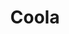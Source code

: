 ---
layout: product
product_id: 7027533086782
id: 7027533086782
title: Coola
body_html: >-
  <p>Taken atop Grouse Mountain during the summer of 2021.</p>

  <p>The sun had just set, and the two resident Grizzly bears on Grouse Mountain were just heading back to their den for the night. <meta charset="utf-8"><span data-mce-fragment="1">In 2001, Coola was found orphaned on a highway near Bella Coola, BC. His mother had been killed by a truck and, of her three cubs, Coola was the only one to survive.</span></p>

  <p><span data-mce-fragment="1"><a title="Wildlife Refuge - Grouse Mountain" href="https://www.grousemountain.com/wildlife-refuge" target="_blank">Learn more about the Wildlife Refuge on Grouse Mountain</a>.</span></p>
vendor: Connell McCarthy
product_type: Posters, Prints, & Visual Artwork
created_at: 2022-07-21T17:06:24-04:00
handle: coola
updated_at: 2022-07-23T13:57:24-04:00
published_at: 2022-07-21T17:16:03-04:00
template_suffix: ""
status: active
published_scope: global
tags: batch-06, bear, lake, Trees, wildlife
admin_graphql_api_id: gid://shopify/Product/7027533086782
variants:
  - id: 39812642144318
    product_id: 7027533086782
    title: 8x10" / Full Colour
    price: "35.00"
    sku: CM-PP-B6-05-XXS-FC
    position: 1
    inventory_policy: continue
    compare_at_price: null
    fulfillment_service: manual
    inventory_management: shopify
    option1: 8x10"
    option2: Full Colour
    option3: null
    created_at: 2022-07-21T17:06:24-04:00
    updated_at: 2022-07-21T17:11:26-04:00
    taxable: true
    barcode: null
    grams: 208
    image_id: 29497271091262
    weight: 0.208
    weight_unit: kg
    inventory_item_id: 41908446068798
    inventory_quantity: 100
    old_inventory_quantity: 100
    requires_shipping: true
    admin_graphql_api_id: gid://shopify/ProductVariant/39812642144318
  - id: 39812642177086
    product_id: 7027533086782
    title: 8x10" / Black & White
    price: "35.00"
    sku: CM-PP-B6-05-XXS-FC
    position: 2
    inventory_policy: continue
    compare_at_price: null
    fulfillment_service: manual
    inventory_management: shopify
    option1: 8x10"
    option2: Black & White
    option3: null
    created_at: 2022-07-21T17:06:24-04:00
    updated_at: 2022-07-21T17:11:26-04:00
    taxable: true
    barcode: null
    grams: 208
    image_id: 29497271418942
    weight: 0.208
    weight_unit: kg
    inventory_item_id: 41908446101566
    inventory_quantity: 100
    old_inventory_quantity: 100
    requires_shipping: true
    admin_graphql_api_id: gid://shopify/ProductVariant/39812642177086
  - id: 39812642209854
    product_id: 7027533086782
    title: 8.5x11" / Full Colour
    price: "35.00"
    sku: CM-PP-B6-05-XS-FC
    position: 3
    inventory_policy: continue
    compare_at_price: null
    fulfillment_service: manual
    inventory_management: shopify
    option1: 8.5x11"
    option2: Full Colour
    option3: null
    created_at: 2022-07-21T17:06:24-04:00
    updated_at: 2022-07-21T17:11:26-04:00
    taxable: true
    barcode: null
    grams: 208
    image_id: 29497271091262
    weight: 0.208
    weight_unit: kg
    inventory_item_id: 41908446134334
    inventory_quantity: 100
    old_inventory_quantity: 100
    requires_shipping: true
    admin_graphql_api_id: gid://shopify/ProductVariant/39812642209854
  - id: 39812642242622
    product_id: 7027533086782
    title: 8.5x11" / Black & White
    price: "35.00"
    sku: CM-PP-B6-05-XS-BW
    position: 4
    inventory_policy: continue
    compare_at_price: null
    fulfillment_service: manual
    inventory_management: shopify
    option1: 8.5x11"
    option2: Black & White
    option3: null
    created_at: 2022-07-21T17:06:24-04:00
    updated_at: 2022-07-21T17:11:26-04:00
    taxable: true
    barcode: null
    grams: 208
    image_id: 29497271418942
    weight: 0.208
    weight_unit: kg
    inventory_item_id: 41908446167102
    inventory_quantity: 100
    old_inventory_quantity: 100
    requires_shipping: true
    admin_graphql_api_id: gid://shopify/ProductVariant/39812642242622
  - id: 39812642275390
    product_id: 7027533086782
    title: 13x19" / Full Colour
    price: "40.00"
    sku: CM-PP-B6-05-S-FC
    position: 5
    inventory_policy: continue
    compare_at_price: null
    fulfillment_service: manual
    inventory_management: shopify
    option1: 13x19"
    option2: Full Colour
    option3: null
    created_at: 2022-07-21T17:06:24-04:00
    updated_at: 2022-07-21T17:11:26-04:00
    taxable: true
    barcode: null
    grams: 208
    image_id: 29497271091262
    weight: 0.208
    weight_unit: kg
    inventory_item_id: 41908446199870
    inventory_quantity: 100
    old_inventory_quantity: 100
    requires_shipping: true
    admin_graphql_api_id: gid://shopify/ProductVariant/39812642275390
  - id: 39812642308158
    product_id: 7027533086782
    title: 13x19" / Black & White
    price: "40.00"
    sku: CM-PP-B6-05-S-BW
    position: 6
    inventory_policy: continue
    compare_at_price: null
    fulfillment_service: manual
    inventory_management: shopify
    option1: 13x19"
    option2: Black & White
    option3: null
    created_at: 2022-07-21T17:06:24-04:00
    updated_at: 2022-07-21T17:11:26-04:00
    taxable: true
    barcode: null
    grams: 208
    image_id: 29497271418942
    weight: 0.208
    weight_unit: kg
    inventory_item_id: 41908446232638
    inventory_quantity: 100
    old_inventory_quantity: 100
    requires_shipping: true
    admin_graphql_api_id: gid://shopify/ProductVariant/39812642308158
  - id: 39812642340926
    product_id: 7027533086782
    title: 16x20" / Full Colour
    price: "50.00"
    sku: CM-PP-B6-05-M-FC
    position: 7
    inventory_policy: continue
    compare_at_price: null
    fulfillment_service: manual
    inventory_management: shopify
    option1: 16x20"
    option2: Full Colour
    option3: null
    created_at: 2022-07-21T17:06:24-04:00
    updated_at: 2022-07-21T17:11:26-04:00
    taxable: true
    barcode: null
    grams: 208
    image_id: 29497271091262
    weight: 0.208
    weight_unit: kg
    inventory_item_id: 41908446265406
    inventory_quantity: 100
    old_inventory_quantity: 100
    requires_shipping: true
    admin_graphql_api_id: gid://shopify/ProductVariant/39812642340926
  - id: 39812642373694
    product_id: 7027533086782
    title: 16x20" / Black & White
    price: "50.00"
    sku: CM-PP-B6-05-M-BW
    position: 8
    inventory_policy: continue
    compare_at_price: null
    fulfillment_service: manual
    inventory_management: shopify
    option1: 16x20"
    option2: Black & White
    option3: null
    created_at: 2022-07-21T17:06:24-04:00
    updated_at: 2022-07-21T17:11:26-04:00
    taxable: true
    barcode: null
    grams: 208
    image_id: 29497271418942
    weight: 0.208
    weight_unit: kg
    inventory_item_id: 41908446298174
    inventory_quantity: 100
    old_inventory_quantity: 100
    requires_shipping: true
    admin_graphql_api_id: gid://shopify/ProductVariant/39812642373694
  - id: 39812642406462
    product_id: 7027533086782
    title: 20x24" / Full Colour
    price: "60.00"
    sku: CM-PP-B6-05-L-FC
    position: 9
    inventory_policy: continue
    compare_at_price: null
    fulfillment_service: manual
    inventory_management: shopify
    option1: 20x24"
    option2: Full Colour
    option3: null
    created_at: 2022-07-21T17:06:24-04:00
    updated_at: 2022-07-21T17:11:26-04:00
    taxable: true
    barcode: null
    grams: 208
    image_id: 29497271091262
    weight: 0.208
    weight_unit: kg
    inventory_item_id: 41908446330942
    inventory_quantity: 100
    old_inventory_quantity: 100
    requires_shipping: true
    admin_graphql_api_id: gid://shopify/ProductVariant/39812642406462
  - id: 39812642439230
    product_id: 7027533086782
    title: 20x24" / Black & White
    price: "60.00"
    sku: CM-PP-B6-05-L-BW
    position: 10
    inventory_policy: continue
    compare_at_price: null
    fulfillment_service: manual
    inventory_management: shopify
    option1: 20x24"
    option2: Black & White
    option3: null
    created_at: 2022-07-21T17:06:24-04:00
    updated_at: 2022-07-21T17:11:26-04:00
    taxable: true
    barcode: null
    grams: 208
    image_id: 29497271418942
    weight: 0.208
    weight_unit: kg
    inventory_item_id: 41908446363710
    inventory_quantity: 100
    old_inventory_quantity: 100
    requires_shipping: true
    admin_graphql_api_id: gid://shopify/ProductVariant/39812642439230
  - id: 39812642471998
    product_id: 7027533086782
    title: 20x30" / Full Colour
    price: "70.00"
    sku: CM-PP-B6-05-XL-FC
    position: 11
    inventory_policy: continue
    compare_at_price: null
    fulfillment_service: manual
    inventory_management: shopify
    option1: 20x30"
    option2: Full Colour
    option3: null
    created_at: 2022-07-21T17:06:24-04:00
    updated_at: 2022-07-21T17:11:26-04:00
    taxable: true
    barcode: null
    grams: 208
    image_id: 29497271091262
    weight: 0.208
    weight_unit: kg
    inventory_item_id: 41908446396478
    inventory_quantity: 100
    old_inventory_quantity: 100
    requires_shipping: true
    admin_graphql_api_id: gid://shopify/ProductVariant/39812642471998
  - id: 39812642504766
    product_id: 7027533086782
    title: 20x30" / Black & White
    price: "70.00"
    sku: CM-PP-B6-05-XL-BW
    position: 12
    inventory_policy: continue
    compare_at_price: null
    fulfillment_service: manual
    inventory_management: shopify
    option1: 20x30"
    option2: Black & White
    option3: null
    created_at: 2022-07-21T17:06:24-04:00
    updated_at: 2022-07-21T17:11:26-04:00
    taxable: true
    barcode: null
    grams: 208
    image_id: 29497271418942
    weight: 0.208
    weight_unit: kg
    inventory_item_id: 41908446429246
    inventory_quantity: 100
    old_inventory_quantity: 100
    requires_shipping: true
    admin_graphql_api_id: gid://shopify/ProductVariant/39812642504766
  - id: 39812642537534
    product_id: 7027533086782
    title: 24x36" / Full Colour
    price: "90.00"
    sku: CM-PP-B6-05-XXL-FC
    position: 13
    inventory_policy: continue
    compare_at_price: null
    fulfillment_service: manual
    inventory_management: shopify
    option1: 24x36"
    option2: Full Colour
    option3: null
    created_at: 2022-07-21T17:06:24-04:00
    updated_at: 2022-07-21T17:11:26-04:00
    taxable: true
    barcode: null
    grams: 208
    image_id: 29497271091262
    weight: 0.208
    weight_unit: kg
    inventory_item_id: 41908446462014
    inventory_quantity: 100
    old_inventory_quantity: 100
    requires_shipping: true
    admin_graphql_api_id: gid://shopify/ProductVariant/39812642537534
  - id: 39812642570302
    product_id: 7027533086782
    title: 24x36" / Black & White
    price: "90.00"
    sku: CM-PP-B6-05-XXL-BW
    position: 14
    inventory_policy: continue
    compare_at_price: null
    fulfillment_service: manual
    inventory_management: shopify
    option1: 24x36"
    option2: Black & White
    option3: null
    created_at: 2022-07-21T17:06:24-04:00
    updated_at: 2022-07-21T17:11:26-04:00
    taxable: true
    barcode: null
    grams: 208
    image_id: 29497271418942
    weight: 0.208
    weight_unit: kg
    inventory_item_id: 41908446494782
    inventory_quantity: 100
    old_inventory_quantity: 100
    requires_shipping: true
    admin_graphql_api_id: gid://shopify/ProductVariant/39812642570302
  - id: 39812642603070
    product_id: 7027533086782
    title: 30x40" / Full Colour
    price: "100.00"
    sku: CM-PP-B6-05-XXXL-FC
    position: 15
    inventory_policy: continue
    compare_at_price: null
    fulfillment_service: manual
    inventory_management: shopify
    option1: 30x40"
    option2: Full Colour
    option3: null
    created_at: 2022-07-21T17:06:24-04:00
    updated_at: 2022-07-21T17:11:26-04:00
    taxable: true
    barcode: null
    grams: 208
    image_id: 29497271091262
    weight: 0.208
    weight_unit: kg
    inventory_item_id: 41908446527550
    inventory_quantity: 100
    old_inventory_quantity: 100
    requires_shipping: true
    admin_graphql_api_id: gid://shopify/ProductVariant/39812642603070
  - id: 39812642635838
    product_id: 7027533086782
    title: 30x40" / Black & White
    price: "100.00"
    sku: CM-PP-B6-05-XXXL-BW
    position: 16
    inventory_policy: continue
    compare_at_price: null
    fulfillment_service: manual
    inventory_management: shopify
    option1: 30x40"
    option2: Black & White
    option3: null
    created_at: 2022-07-21T17:06:24-04:00
    updated_at: 2022-07-21T17:11:26-04:00
    taxable: true
    barcode: null
    grams: 208
    image_id: 29497271418942
    weight: 0.208
    weight_unit: kg
    inventory_item_id: 41908446560318
    inventory_quantity: 100
    old_inventory_quantity: 100
    requires_shipping: true
    admin_graphql_api_id: gid://shopify/ProductVariant/39812642635838
options:
  - id: 9034552803390
    product_id: 7027533086782
    name: Size
    position: 1
    values:
      - 8x10"
      - 8.5x11"
      - 13x19"
      - 16x20"
      - 20x24"
      - 20x30"
      - 24x36"
      - 30x40"
  - id: 9034552836158
    product_id: 7027533086782
    name: Color
    position: 2
    values:
      - Full Colour
      - Black & White
images:
  - id: 29497271091262
    product_id: 7027533086782
    position: 1
    created_at: 2022-07-21T17:06:56-04:00
    updated_at: 2022-07-21T17:06:59-04:00
    alt: null
    width: 1000
    height: 1500
    src: https://cdn.shopify.com/s/files/1/1624/2355/products/coola-colour.jpg?v=1658437619
    variant_ids:
      - 39812642144318
      - 39812642209854
      - 39812642275390
      - 39812642340926
      - 39812642406462
      - 39812642471998
      - 39812642537534
      - 39812642603070
    admin_graphql_api_id: gid://shopify/ProductImage/29497271091262
  - id: 29497271418942
    product_id: 7027533086782
    position: 2
    created_at: 2022-07-21T17:06:57-04:00
    updated_at: 2022-07-21T17:06:59-04:00
    alt: null
    width: 1000
    height: 1500
    src: https://cdn.shopify.com/s/files/1/1624/2355/products/coola-bw.jpg?v=1658437619
    variant_ids:
      - 39812642177086
      - 39812642242622
      - 39812642308158
      - 39812642373694
      - 39812642439230
      - 39812642504766
      - 39812642570302
      - 39812642635838
    admin_graphql_api_id: gid://shopify/ProductImage/29497271418942
  - id: 29497271451710
    product_id: 7027533086782
    position: 3
    created_at: 2022-07-21T17:06:57-04:00
    updated_at: 2022-07-21T17:06:57-04:00
    alt: null
    width: 2000
    height: 1800
    src: https://cdn.shopify.com/s/files/1/1624/2355/products/PAR_02_0001_1f30906e-bbc5-425a-8cf6-bbfef58f66d4.png?v=1658437617
    variant_ids: []
    admin_graphql_api_id: gid://shopify/ProductImage/29497271451710
image:
  id: 29497271091262
  product_id: 7027533086782
  position: 1
  created_at: 2022-07-21T17:06:56-04:00
  updated_at: 2022-07-21T17:06:59-04:00
  alt: null
  width: 1000
  height: 1500
  src: https://cdn.shopify.com/s/files/1/1624/2355/products/coola-colour.jpg?v=1658437619
  variant_ids:
    - 39812642144318
    - 39812642209854
    - 39812642275390
    - 39812642340926
    - 39812642406462
    - 39812642471998
    - 39812642537534
    - 39812642603070
  admin_graphql_api_id: gid://shopify/ProductImage/29497271091262

---